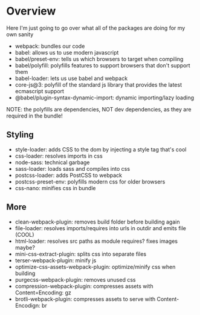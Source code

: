 # Overview

Here I'm just going to go over what all of the packages are doing for my own sanity

- webpack: bundles our code
- babel: allows us to use modern javascript
- babel/preset-env: tells us which browsers to target when compiling
- babel/polyfill: polyfills features to support browsers that don't support them
- babel-loader: lets us use babel and webpack
- core-js@3: polyfill of the standard js library that provides the latest ecmascript support
- @babel/plugin-syntax-dynamic-import: dynamic importing/lazy loading

NOTE: the polyfills are dependencies, NOT dev dependencies, as they are required in the bundle!

## Styling

- style-loader: adds CSS to the dom by injecting a style tag that's cool
- css-loader: resolves imports in css
- node-sass: technical garbage
- sass-loader: loads sass and compiles into css
- postcss-loader: adds PostCSS to webpack
- postcss-preset-env: polyfills modern css for older browsers
- css-nano: minifies css in bundle

## More

- clean-webpack-plugin: removes build folder before building again
- file-loader: resolves imports/requires into urls in outdir and emits file (COOL)
- html-loader: resolves src paths as module requires? fixes images maybe?
- mini-css-extract-plugin: splits css into separate files
- terser-webpack-plugin: minify js
- optimize-css-assets-webpack-plugin: optimize/minify css when building
- purgecss-webpack-plugin: removes unused css
- compression-webpack-plugin: compresses assets with Content=Encoding: gz
- brotli-webpack-plugin: compresses assets to serve with Content-Encodign: br
